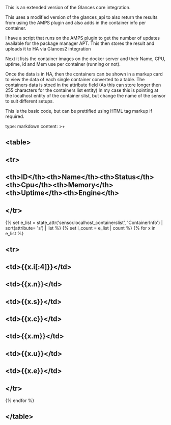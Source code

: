 This is an extended version of the Glances core integration.

This uses a modified version of the glances_api to also return the results from using the AMPS plugin and also adds in the container info per container.

I have a script that runs on the AMPS plugin to get the number of updates available for the package manager APT. This then stores the result and uploads it to HA via Glances2 integration

Next it lists the container images on the docker server and their Name, CPU, uptime, id and Mem use per container (running or not).

Once the data is in HA, then the containers can be shown in a markup card to view the data of each single container converted to a table. The containers data is stoed in the attribute field (As this can store longer then 255 characters for the containers list entity)
In my case this is pointing at the localhost entity of the container slist, but change the name of the sensor to suit different setups.

This is the basic code, but can be prettified using HTML tag markup if required.

type: markdown
content: &gt;+
##  &lt;table&gt;
##  &lt;tr&gt;
##  &lt;th&gt;ID&lt;/th&gt;&lt;th&gt;Name&lt;/th&gt;&lt;th&gt;Status&lt;/th&gt;&lt;th&gt;Cpu&lt;/th&gt;&lt;th&gt;Memory&lt;/th&gt;&lt;th&gt;Uptime&lt;/th&gt;&lt;th&gt;Engine&lt;/th&gt;
##  &lt;/tr&gt;
  {% set e_list = state_attr('sensor.localhost_containerslist', 'ContainerInfo')
  | sort(attribute= 's') | list %}
  {% set l_count = e_list | count %}
  {% for x in e_list %}
##    &lt;tr&gt;
##    &lt;td&gt;{{x.i[:4]}}&lt;/td&gt;
##    &lt;td&gt;{{x.n}}&lt;/td&gt;
##   &lt;td&gt;{{x.s}}&lt;/td&gt;
##    &lt;td&gt;{{x.c}}&lt;/td&gt;
##    &lt;td&gt;{{x.m}}&lt;/td&gt;
##    &lt;td&gt;{{x.u}}&lt;/td&gt;
##    &lt;td&gt;{{x.e}}&lt;/td&gt;
##    &lt;/tr&gt;
  {% endfor %}
##  &lt;/table&gt;